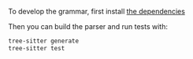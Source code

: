 To develop the grammar, first install [the dependencies](https://tree-sitter.github.io/tree-sitter/creating-parsers#dependencies)

Then you can build the parser and run tests with:

```bash
tree-sitter generate
tree-sitter test
```

